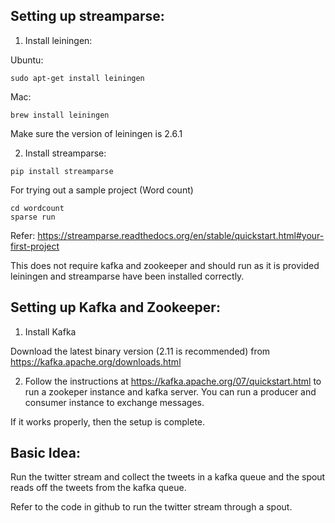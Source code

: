 ## Setting up streamparse: 

1) Install leiningen: 

Ubuntu: 

``` sudo apt-get install leiningen ```

Mac: 

``` brew install leiningen ```

Make sure the version of leiningen is 2.6.1

2) Install streamparse:

``` pip install streamparse ```

For trying out a sample project (Word count)

```
cd wordcount
sparse run
```

Refer: https://streamparse.readthedocs.org/en/stable/quickstart.html#your-first-project

This does not require kafka and zookeeper and should run as it is provided leiningen and streamparse have been installed correctly.

## Setting up Kafka and Zookeeper:

1) Install Kafka

Download the latest binary version (2.11 is recommended) from https://kafka.apache.org/downloads.html 

2) Follow the instructions at https://kafka.apache.org/07/quickstart.html to run a zookeper instance and kafka server. You can run a producer and consumer instance to exchange messages.

If it works properly, then the setup is complete. 

## Basic Idea:

Run the twitter stream and collect the tweets in a kafka queue and the spout reads off the tweets from the kafka queue. 

Refer to the code in github to run the twitter stream through a spout.
